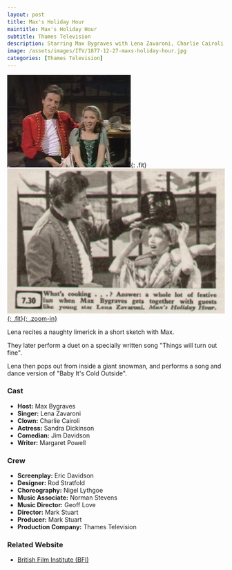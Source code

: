 ```yaml
---
layout: post
title: Max's Holiday Hour
maintitle: Max's Holiday Hour
subtitle: Thames Television
description: Starring Max Bygraves with Lena Zavaroni, Charlie Cairoli, Sandra Dickinson, Jim Davidson and Margaret Powell.
image: /assets/images/ITV/1877-12-27-maxs-holiday-hour.jpg
categories: [Thames Television]
---
```


![](/assets/images/ITV/1877-12-27-maxs-holiday-hour.jpg){: .fit}
[![](/assets/images/ITV/1877-12-27-maxs-holiday-hour-listing-article.png){: .fit}{: .zoom-in}](/assets/images/ITV/1877-12-27-maxs-holiday-hour-listing-article.png)

Lena recites a naughty limerick in a short sketch with Max.

They later perform a duet on a specially written song &quot;Things will turn out fine&quot;.

Lena then pops out from inside a giant snowman, and performs a song and dance version of &quot;Baby It's Cold Outside&quot;.

### Cast
* **Host:** Max Bygraves
* **Singer:** Lena Zavaroni
* **Clown:** Charlie Cairoli
* **Actress:** Sandra Dickinson
* **Comedian:** Jim Davidson
* **Writer:** Margaret Powell

### Crew
* **Screenplay:** Eric Davidson
* **Designer:** Rod Stratfold
* **Choreography:** Nigel Lythgoe
* **Music Associate:** Norman Stevens
* **Music Director:** Geoff Love
* **Director:** Mark Stuart
* **Producer:** Mark Stuart
* **Production Company:** Thames Television

### Related Website
* [British Film Institute (BFI)](http://www.bfi.org.uk/films-tv-people/4ce2b826478d5)

<style>
.fit {width:auto; height:259.4px;}
</style>
